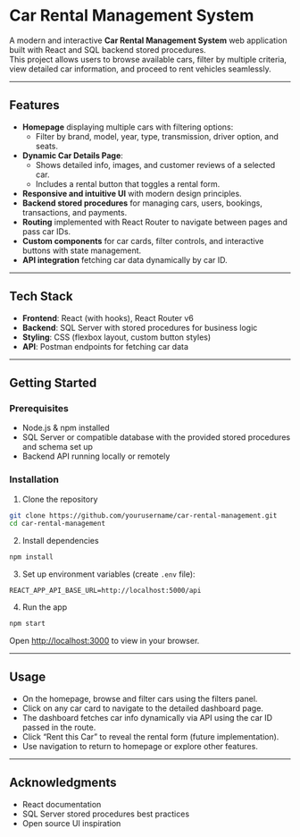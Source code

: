 
# Car Rental Management System

A modern and interactive **Car Rental Management System** web application built with React and SQL backend stored procedures.  
This project allows users to browse available cars, filter by multiple criteria, view detailed car information, and proceed to rent vehicles seamlessly.

---

## Features

- **Homepage** displaying multiple cars with filtering options:
  - Filter by brand, model, year, type, transmission, driver option, and seats.
- **Dynamic Car Details Page**:
  - Shows detailed info, images, and customer reviews of a selected car.
  - Includes a rental button that toggles a rental form.
- **Responsive and intuitive UI** with modern design principles.
- **Backend stored procedures** for managing cars, users, bookings, transactions, and payments.
- **Routing** implemented with React Router to navigate between pages and pass car IDs.
- **Custom components** for car cards, filter controls, and interactive buttons with state management.
- **API integration** fetching car data dynamically by car ID.

---

## Tech Stack

- **Frontend**: React (with hooks), React Router v6
- **Backend**: SQL Server with stored procedures for business logic
- **Styling**: CSS (flexbox layout, custom button styles)
- **API**: Postman endpoints for fetching car data

---

## Getting Started

### Prerequisites

- Node.js & npm installed
- SQL Server or compatible database with the provided stored procedures and schema set up
- Backend API running locally or remotely

### Installation

1. Clone the repository

```bash
git clone https://github.com/yourusername/car-rental-management.git
cd car-rental-management
````

2. Install dependencies

```bash
npm install
```

3. Set up environment variables (create `.env` file):

```
REACT_APP_API_BASE_URL=http://localhost:5000/api
```

4. Run the app

```bash
npm start
```

Open [http://localhost:3000](http://localhost:3000) to view in your browser.

---

## Usage

* On the homepage, browse and filter cars using the filters panel.
* Click on any car card to navigate to the detailed dashboard page.
* The dashboard fetches car info dynamically via API using the car ID passed in the route.
* Click “Rent this Car” to reveal the rental form (future implementation).
* Use navigation to return to homepage or explore other features.

---


## Acknowledgments

* React documentation
* SQL Server stored procedures best practices
* Open source UI inspiration
